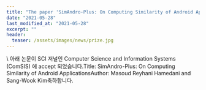 ```yaml
---
title: "The paper 'SimAndro-Plus: On Computing Similarity of Android Applications' has been accepted in ComSI"
date: "2021-05-28"
last_modified_at: "2021-05-28"
excerpt: ""
header:
  teaser: /assets/images/news/prize.jpg
---
```

\\
아래 논문이 SCI 저널인 Computer Science and Information Systems (ComSIS) 에 accept 되었습니다.Title: SimAndro-Plus: On Computing Similarity of Android ApplicationsAuthor: Masoud Reyhani Hamedani and Sang-Wook Kim축하합니다.